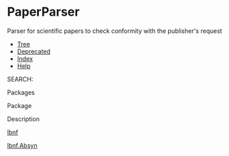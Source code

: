 # PaperParser
Parser for scientific papers to check conformity with the publisher's request

*   [Tree](doc/overview-tree.html)
*   [Deprecated](deprecated-list.html)
*   [Index](index-files/index-1.html)
*   [Help](help-doc.html#overview)

SEARCH:  

Packages

Package

Description

[lbnf](lbnf/package-summary.html)

[lbnf.Absyn](lbnf/Absyn/package-summary.html)
